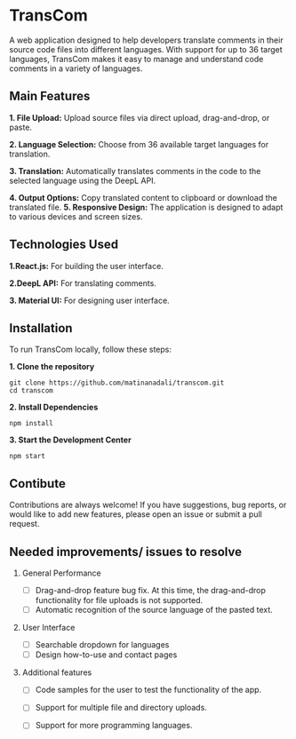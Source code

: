 # TransCom
A web application designed to help developers translate comments in their source code files into different languages. With support for up to 36 target languages, TransCom makes it easy to manage and understand code comments in a variety of languages.

## Main Features
**1. File Upload:** Upload source files via direct upload, drag-and-drop, or paste.

**2. Language Selection:** Choose from 36 available target languages for translation.

**3. Translation:** Automatically translates comments in the code to the selected language using the DeepL API.

**4. Output Options:** Copy translated content to clipboard or download the translated file.
**5. Responsive Design:** The application is designed to adapt to various devices and screen sizes.

## Technologies Used
**1.React.js:** For building the user interface.

**2.DeepL API:** For translating comments.

**3. Material UI:** For designing user interface.

## Installation
To run TransCom locally, follow these steps:

**1. Clone the repository**
```shell
git clone https://github.com/matinanadali/transcom.git
cd transcom
```
**2. Install Dependencies**
```shell
npm install
```
**3. Start the Development Center**
```shell
npm start
```

## Contibute
Contributions are always welcome! If you have suggestions, bug reports, or would like to add new features, please open an issue or submit a pull request. 

## Needed improvements/ issues to resolve
1. General Performance

     - [ ] Drag-and-drop feature bug fix. At this time, the drag-and-drop functionality for file uploads is not supported.
     - [ ] Automatic recognition of the source language of the pasted text.
   
2. User Interface
   
     - [ ] Searchable dropdown for languages
     - [ ] Design how-to-use and contact pages

3. Additional features

     - [ ] Code samples for the user to test the functionality of the app.
     - [ ] Support for multiple file and directory uploads.
     - [ ] Support for more programming languages.
   

